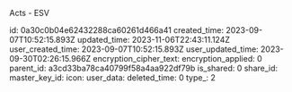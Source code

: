 Acts - ESV

id: 0a30c0b04e62432288ca60261d466a41
created_time: 2023-09-07T10:52:15.893Z
updated_time: 2023-11-06T22:43:11.124Z
user_created_time: 2023-09-07T10:52:15.893Z
user_updated_time: 2023-09-30T02:26:15.966Z
encryption_cipher_text: 
encryption_applied: 0
parent_id: a3cd33ba78ca40799f58a4aa922df79b
is_shared: 0
share_id: 
master_key_id: 
icon: 
user_data: 
deleted_time: 0
type_: 2